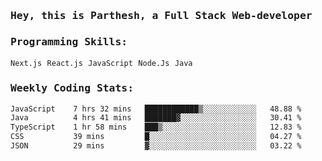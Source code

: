 <samp>
    <h3>Hey, this is Parthesh, a Full Stack Web-developer</h3>
    <h3>Programming Skills: </h3>
    <code>Next.js</code> <code>React.js</code> <code>JavaScript</code> <code>Node.Js</code> <code>Java</code>
    <h3>Weekly Coding Stats:</h3>
<!--START_SECTION:waka-->

```txt
JavaScript    7 hrs 32 mins   ████████████▒░░░░░░░░░░░░   48.88 %
Java          4 hrs 41 mins   ███████▓░░░░░░░░░░░░░░░░░   30.41 %
TypeScript    1 hr 58 mins    ███▒░░░░░░░░░░░░░░░░░░░░░   12.83 %
CSS           39 mins         █░░░░░░░░░░░░░░░░░░░░░░░░   04.27 %
JSON          29 mins         ▓░░░░░░░░░░░░░░░░░░░░░░░░   03.22 %
```

<!--END_SECTION:waka-->
</samp>
